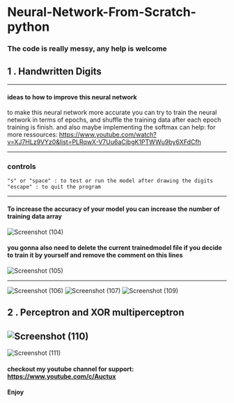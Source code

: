 # Neural-Network-From-Scratch-python
### The code is really messy, any help is welcome
## 1 . Handwritten Digits 
 ---
 #### ideas to how to improve this neural network
 
 to make this neural network more accurate you can try to train the neural network in terms of epochs,
 and shuffle the training data after each epoch training is finish. and also maybe implementing the softmax can help:
 for more ressources: https://www.youtube.com/watch?v=XJ7HLz9VYz0&list=PLRqwX-V7Uu6aCibgK1PTWWu9by6XFdCfh
 
 ---

 ### controls
    "s" or "space" : to test or run the model after drawing the digits
    "escape" : to quit the program
 ---

 #### To increase the accuracy of your model you can increase the number of training data array
 ![Screenshot (104)](https://user-images.githubusercontent.com/48150537/118786823-d3f88800-b8af-11eb-8eac-09310ad2f010.png)

 #### you gonna also need to delete the current trainedmodel file if you decide to train it by yourself and remove the comment on this lines
 ![Screenshot (105)](https://user-images.githubusercontent.com/48150537/118787182-32256b00-b8b0-11eb-9edb-d100af4ccfdd.png)

 ---

![Screenshot (106)](https://user-images.githubusercontent.com/48150537/118804354-39ee0b00-b8c2-11eb-83a7-3e0dc105199a.png)
![Screenshot (107)](https://user-images.githubusercontent.com/48150537/118804367-3ce8fb80-b8c2-11eb-8dfd-108dd531e496.png)
![Screenshot (109)](https://user-images.githubusercontent.com/48150537/118804374-3eb2bf00-b8c2-11eb-9d2a-f6ffd5b1efa7.png)

## 2 . Perceptron and XOR multiperceptron
![Screenshot (110)](https://user-images.githubusercontent.com/48150537/118804635-8f2a1c80-b8c2-11eb-9529-ba8631039260.png)
---
![Screenshot (111)](https://user-images.githubusercontent.com/48150537/118804640-918c7680-b8c2-11eb-8a45-d608f825e892.png)

#### checkout my youtube channel for support: https://www.youtube.com/c/Auctux
#### Enjoy
